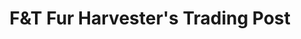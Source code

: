 ---
title: "F&T Fur Harvester's Trading Post"
url: /alpena/fandt-fur-harvesters-trading-post/
shop: hunting
---